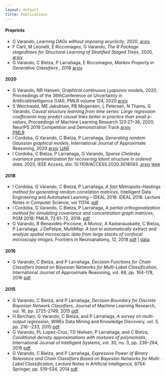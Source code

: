 ```yaml
---
layout: default
title: Publications
---
```

#### Preprints 

- G Varando, 
  *Learning DAGs without imposing acyclicity*, 2020,
  [arxiv](https://arxiv.org/abs/2006.03005)
- F Carli, M Leonelli, E Riccomagno, G Varando, 
  *The R Package stagedtrees for Structural Learning of Stratified Staged Trees*, 
  2020, [arxiv](https://arxiv.org/abs/2004.06459)
- G Varando, C Bielza, P Larrañaga, E Riccomagno, 
   *Markov Property in Generative Classifiers* ,
    2018 [arxiv](https://arxiv.org/abs/1811.04759) 

#### 2020

- G Varando, NR Hansen, 
  *Graphical continuous Lyapunov models*, 2020,
  Proceedings of the 36thConference on Uncertainty in ArtificialIntelligence (UAI), 
  PMLR volume 124, 2020
  [arxiv](https://arxiv.org/abs/2005.10483)
- S Weichwald, ME Jakobsen, PB Mogensen, L Petersen, N Thams, G Varando,
  *Causal structure learning from time series: Large regression 
   coefficients may predict causal links better in practice 
   than small p-values*, Proceedings of Machine Learning Research 123:27–36, 2020,
   NeurIPS 2019 Competition and Demonstration Track 
   [arxiv](https://arxiv.org/abs/2002.09573)   
   [PMLR](http://proceedings.mlr.press/v123/weichwald20a.html)
- I Cordoba, G Varando, C Bielza, P Larrañaga, 
  *Generating random Gaussian graphical models*, 
   International Journal of Approximate Reasoning, 2020
   [arxiv](https://arxiv.org/abs/1909.01062)
   [IJAR](https://www.sciencedirect.com/science/article/abs/pii/S0888613X20302048)
- I Cordoba, C Bielza, P Larrañaga, G Varando, 
  *Sparse Cholesky ovariance parametrization for 
   recovering latent structure in ordered data*, 2020,
   IEEE Access, doi: 10.1109/ACCESS.2020.3018593. 
   [arxiv](https://arxiv.org/abs/2006.01448)
   [ieee](https://ieeexplore.ieee.org/document/9173666)


#### 2018

- I Cordoba, G Varando, C Bielza, P Larrañaga, *A fast
  Metropolis-Hastings method for generating random correlation matrices*,
  Intelligent Data Engineering and Automated Learning – 
IDEAL 2018. IDEAL 2018. Lecture Notes in Computer Science, vol 11314.
[pdf](https://arxiv.org/pdf/1809.00351.pdf)
- I Cordoba, G Varando, C Bielza, P Larrañaga, *A partial
  orthogonalization method for simulating covariance and concentration graph
  matrices*, PGM 2018: PMLR, 72:61-72, 2018.
  [pdf](http://proceedings.mlr.press/v72/cordoba18a/cordoba18a.pdf)
- G Varando, R Benavides-Piccione, A Muñoz, A Kastanauskaite, C Bielza, 
  P Larrañaga, J DeFelipe, 
  *MultiMap: A tool to automatically extract and analyze spatial microscopic data 
  from large stacks of confocal microscopy images*, 
  Frontiers in Neuroanatomy, 12, 2018 
  [pdf](https://www.frontiersin.org/articles/10.3389/fnana.2018.00037/pdf) | 
  [data](https://data.broadinstitute.org/bbbc/BBBC044/). 

####  2016 

- G Varando, C Bielza, and P Larrañaga, *Decision Functions for Chain Classifiers based on Bayesian Networks for Multi-Label Classification*, International Journal of Approximate Reasoning, vol. 68, pp. 164-178, 2016 
[pdf](https://www.sciencedirect.com/science/article/pii/S0888613X15000900). 


#### 2015

- G Varando, C Bielza, and P Larrañaga, *Decision Boundary for Discrete Bayesian Network Classifiers*, Journal of Machine Learning Research, vol. 16, pp. 2725-2749, 2015  [pdf](http://jmlr.csail.mit.edu/papers/volume16/varando15a/varando15a.pdf).
- H Borchani, G Varando, C Bielza, and P Larrañaga, *A survey on multi-output regression*, WIREs Data Mining and Knowledge Discovery, vol. 5, pp. 216--233, 2015 
[pdf](https://onlinelibrary.wiley.com/doi/full/10.1002/widm.1157).
- G Varando, PL Lopez-Cruz, TD Nielsen, P Larrañaga, and C Bielza, *Conditional density approximations with mixtures of polynomials*, International Journal of Intelligent Systems, vol. 30, no. 3, pp. 236–264, 2015 
[pdf](https://onlinelibrary.wiley.com/doi/full/10.1002/int.21699). 
- G Varando, C Bielza, and P Larrañaga, *Expressive Power of Binary Relevance and Chain Classifiers Based on Bayesian Networks for Multi-Label Classification*, Lecture Notes in Artificial Intelligence, 8754: Springer, pp. 519-534, 2014 [pdf](https://link.springer.com/chapter/10.1007%2F978-3-319-11433-0_34).
